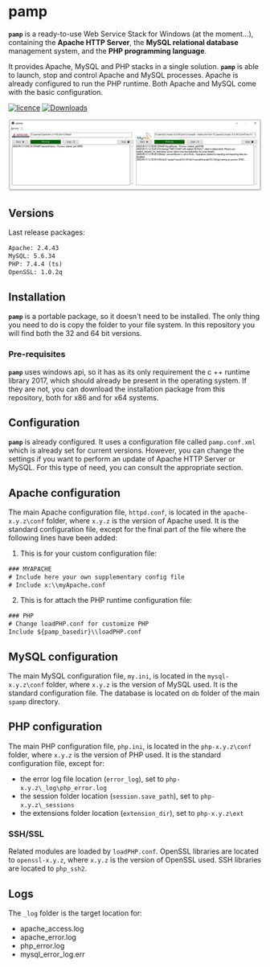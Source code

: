 # pamp

**`pamp`** is a ready-to-use Web Service Stack for Windows (at the moment...), containing the **Apache HTTP Server**, the **MySQL relational database** management system, and the **PHP programming language**.

It provides Apache, MySQL and PHP stacks in a single solution.
**`pamp`** is able to launch, stop and control Apache and MySQL processes. Apache is already configured to run the PHP runtime.
Both Apache and MySQL come with the basic configuration.


[![licence](https://img.shields.io/static/v1?label=licence&message=Apache%202.0&color=blue)](https://github.com/malkev/pamp/blob/master/LICENSE)
[![Downloads](https://img.shields.io/github/downloads/malkev/pamp/total.svg?maxAge=2592001)](https://github.com/malkev/pamp/releases/)

![pamp preview](docs/pamp-screenshot.jpg)

## Versions
Last release packages:
```
Apache: 2.4.43
MySQL: 5.6.34
PHP: 7.4.4 (ts)
OpenSSL: 1.0.2q
```


## Installation
**`pamp`** is a portable package, so it doesn't need to be installed. The only thing you need to do is copy the folder to your file system. 
In this repository you will find both the 32 and 64 bit versions.

### Pre-requisites
**`pamp`** uses windows api, so it has as its only requirement the c ++ runtime library 2017, which should already be present in the operating system. If they are not, you can download the installation package from this repository, both for x86 and for x64 systems.

## Configuration
**`pamp`** is already configured. It uses a configuration file called `pamp.conf.xml` which is already set for current versions.
However, you can change the settings if you want to perform an update of Apache HTTP Server or MySQL. For this type of need, you can consult the appropriate section.

## Apache configuration
The main Apache configuration file, `httpd.conf`, is located in the `apache-x.y.z\conf` folder, where `x.y.z` is the version of Apache used. 
It is the standard configuration file, except for the final part of the file where the following lines have been added:

1) This is for your custom configuration file:

```
### MYAPACHE
# Include here your own supplementary config file
# Include x:\\myApache.conf
```

2) This is for attach the PHP runtime configuration file:
```
### PHP
# Change loadPHP.conf for customize PHP 
Include ${pamp_basedir}\\loadPHP.conf
```

## MySQL configuration
The main MySQL configuration file, `my.ini`, is located in the `mysql-x.y.z\conf` folder, where `x.y.z` is the version of MySQL used.
It is the standard configuration file. The database is located on `db` folder of the main `spamp` directory.

## PHP configuration
The main PHP configuration file, `php.ini`, is located in the `php-x.y.z\conf` folder, where `x.y.z` is the version of PHP used.
It is the standard configuration file, except for:
- the error log file location (`error_log`), set to `php-x.y.z\_log\php_error.log`
- the session folder location (`session.save_path`), set to `php-x.y.z\_sessions`
- the extensions folder location (`extension_dir`), set to `php-x.y.z\ext`

### SSH/SSL
Related modules are loaded by `loadPHP.conf`.
OpenSSL libraries are located to `openssl-x.y.z`, where `x.y.z` is the version of OpenSSL used.
SSH libraries are located to `php_ssh2`.

## Logs 
The `_log` folder is the target location for:

* apache_access.log
* apache_error.log
* php_error.log
* mysql_error_log.err
